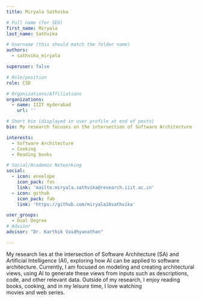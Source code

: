 ```yaml
---
title: Miryala Sathvika

# Full name (for SEO)
first_name: Miryala
last_name: Sathvika

# Username (this should match the folder name)
authors:
  - sathvika_miryala

superuser: false

# Role/position
role: CSD

# Organizations/Affiliations
organizations:
  - name: IIIT Hyderabad
    url: ''

# Short bio (displayed in user profile at end of posts)
bio: My research focuses on the intersection of Software Architecture (SA) and Artificial Intelligence (AI).  Currently, I am working on modeling and architectural views.

interests:
  - Software Architecture 
  - Cooking
  - Reading books

# Social/Academic Networking
social:
  - icon: envelope
    icon_pack: fas
    link: 'mailto:miryala.sathvika@research.iiit.ac.in'
  - icon: github
    icon_pack: fab
    link: 'https://github.com/miryala10sathvika'

user_groups:
  - Dual Degree
# Advisor
advisor: "Dr. Karthik Vaidhyanathan"

---
```

My research lies at the intersection of Software Architecture (SA) and Artificial Intelligence (AI), exploring how AI can be applied to software architecture. Currently, I am focused on modeling and creating architectural views, using AI to generate these views from inputs such as descriptions, code, and other relevant data. Outside of my research, I enjoy reading books, cooking, and in my leisure time, I love watching movies and web series.